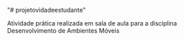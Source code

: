 "# projetovidadeestudante" 

Atividade prática realizada em sala de aula para a disciplina Desenvolvimento de Ambientes Móveis
